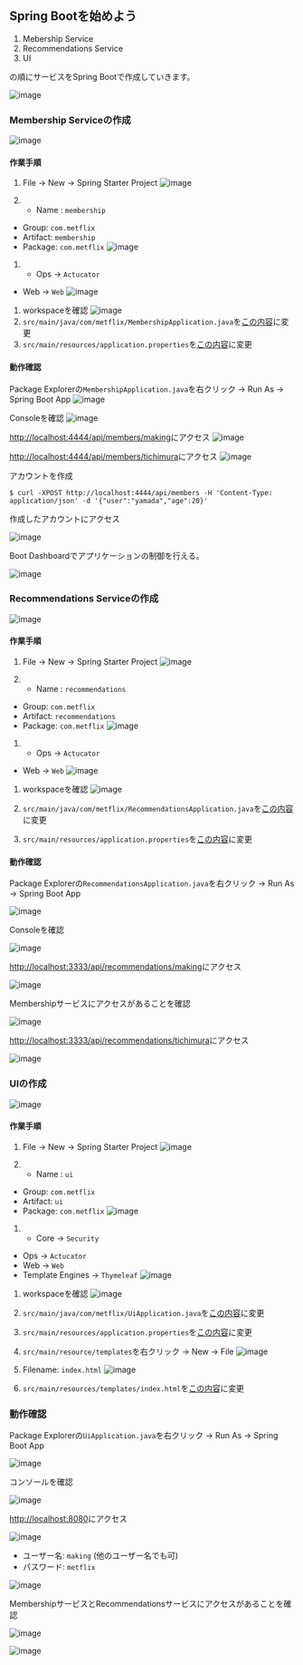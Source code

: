 ## Spring Bootを始めよう

1. Mebership Service
1. Recommendations Service
1. UI

の順にサービスをSpring Bootで作成していきます。

![image](https://qiita-image-store.s3.amazonaws.com/0/1852/c000d7ca-fc98-c0f5-c516-04c67861d419.png)

### Membership Serviceの作成

![image](https://qiita-image-store.s3.amazonaws.com/0/1852/1d6e62fb-06b4-a72e-d7f8-eddda08a9595.png)

#### 作業手順

1. File -> New -> Spring Starter Project
![image](https://qiita-image-store.s3.amazonaws.com/0/1852/642499a3-0f6f-8e3d-6f65-499808937abf.png)

1. * Name : `membership`
 * Group: `com.metflix`
 * Artifact: `membership`
 * Package: `com.metflix`
![image](https://qiita-image-store.s3.amazonaws.com/0/1852/e4f01929-5c76-f477-bb25-f0db2364193b.png)

1. * Ops -> `Actucator`
 * Web -> `Web`
![image](https://qiita-image-store.s3.amazonaws.com/0/1852/b56f00fd-3317-9fc8-5a03-d692b96be2e4.png)
1. workspaceを確認
![image](https://qiita-image-store.s3.amazonaws.com/0/1852/22412502-2a9e-9f39-fc73-e7354e0ca3b9.png)
1. `src/main/java/com/metflix/MembershipApplication.java`を[この内容](https://github.com/making/metflix/blob/master/membership/src/main/java/com/metflix/MembershipApplication.java)に変更
1. `src/main/resources/application.properties`を[この内容](https://github.com/making/metflix/blob/master/membership/src/main/resources/application.properties)に変更


#### 動作確認

Package Explorerの`MembershipApplication.java`を右クリック -> Run As -> Spring Boot App
![image](https://qiita-image-store.s3.amazonaws.com/0/1852/b0e427bf-c6cc-cdd6-b3ea-3b64fbbad960.png)

Consoleを確認
![image](https://qiita-image-store.s3.amazonaws.com/0/1852/2c5d4ab3-b3fd-d0ae-5ff4-7cdd645e35f6.png)

[http://localhost:4444/api/members/making](http://localhost:4444/api/members/making)にアクセス
![image](https://qiita-image-store.s3.amazonaws.com/0/1852/67e96d7c-1c5b-5ce7-7738-144d8f7681ea.png)

[http://localhost:4444/api/members/tichimura](http://localhost:4444/api/members/tichimura)にアクセス
![image](https://qiita-image-store.s3.amazonaws.com/0/1852/ffbddb30-e975-9c68-7cad-6aa6e6c9745f.png)

アカウントを作成

``` console
$ curl -XPOST http://localhost:4444/api/members -H 'Content-Type: application/json' -d '{"user":"yamada","age":20}'
```

作成したアカウントにアクセス

![image](https://qiita-image-store.s3.amazonaws.com/0/1852/63a0084b-bac0-18c4-d4fe-2e592338bb9b.png)

Boot Dashboardでアプリケーションの制御を行える。

![image](https://qiita-image-store.s3.amazonaws.com/0/1852/61186a8e-82f9-95f2-cba3-bb0ccaf429d6.png)



### Recommendations Serviceの作成


![image](https://qiita-image-store.s3.amazonaws.com/0/1852/46b64e20-b054-23a8-2ddf-565ce0bc731b.png)

#### 作業手順

1. File -> New -> Spring Starter Project
![image](https://qiita-image-store.s3.amazonaws.com/0/1852/642499a3-0f6f-8e3d-6f65-499808937abf.png)

1. * Name : `recommendations`
 * Group: `com.metflix`
 * Artifact: `recommendations`
 * Package: `com.metflix`
![image](https://qiita-image-store.s3.amazonaws.com/0/1852/20e595bd-1c6e-03d7-cfbf-ace23b30ca00.png)

1. * Ops -> `Actucator`
 * Web -> `Web`
![image](https://qiita-image-store.s3.amazonaws.com/0/1852/b56f00fd-3317-9fc8-5a03-d692b96be2e4.png)
1. workspaceを確認
![image](https://qiita-image-store.s3.amazonaws.com/0/1852/2e31cf1a-1475-a684-826d-fc113c49e002.png)

1. `src/main/java/com/metflix/RecommendationsApplication.java`を[この内容](https://github.com/making/metflix/blob/master/recommendations/src/main/java/com/metflix/RecommendationsApplication.java)に変更
1. `src/main/resources/application.properties`を[この内容](https://github.com/making/metflix/blob/master/recommendations/src/main/resources/application.properties)に変更

#### 動作確認

Package Explorerの`RecommendationsApplication.java`を右クリック -> Run As -> Spring Boot App

![image](https://qiita-image-store.s3.amazonaws.com/0/1852/1f4b9fc1-6e1f-b725-e373-c150a3cc7f49.png)

Consoleを確認

![image](https://qiita-image-store.s3.amazonaws.com/0/1852/ec81c23c-d7b9-0d9c-cf54-65c36ab421e6.png)

[http://localhost:3333/api/recommendations/making](http://localhost:3333/api/recommendations/making)にアクセス

![image](https://qiita-image-store.s3.amazonaws.com/0/1852/e5fc5994-9e9c-5f1f-5908-5d6313cae7a2.png)

Membershipサービスにアクセスがあることを確認

![image](https://qiita-image-store.s3.amazonaws.com/0/1852/b077db35-37cd-5ba5-12f9-40fe827018d0.png)


[http://localhost:3333/api/recommendations/tichimura](http://localhost:3333/api/recommendations/tichimura)にアクセス

![image](https://qiita-image-store.s3.amazonaws.com/0/1852/9daf2eeb-d6ba-aac8-f8bb-83a69b4a0658.png)

### UIの作成

![image](https://qiita-image-store.s3.amazonaws.com/0/1852/f8dce7cf-0e1d-2910-7f27-f92a128abb02.png)

#### 作業手順

1. File -> New -> Spring Starter Project
![image](https://qiita-image-store.s3.amazonaws.com/0/1852/642499a3-0f6f-8e3d-6f65-499808937abf.png)

1. * Name : `ui`
 * Group: `com.metflix`
 * Artifact: `ui`
 * Package: `com.metflix`
![image](https://qiita-image-store.s3.amazonaws.com/0/1852/5afbc202-33f6-077d-cc9b-2a879905514a.png)


1. * Core -> `Security`
 * Ops -> `Actucator`
 * Web -> `Web`
 * Template Engines -> `Thymeleaf`
![image](https://qiita-image-store.s3.amazonaws.com/0/1852/a6b922ac-5f30-897a-8312-263311084910.png)

1. workspaceを確認
![image](https://qiita-image-store.s3.amazonaws.com/0/1852/892c14ab-4ccc-a474-2136-f6ac9637442c.png)

1. `src/main/java/com/metflix/UiApplication.java`を[この内容](https://github.com/making/metflix/blob/master/ui/src/main/java/com/metflix/UiApplication.java)に変更
1. `src/main/resources/application.properties`を[この内容](https://github.com/making/metflix/blob/master/ui/src/main/resources/application.properties)に変更
1. `src/main/resource/templates`を右クリック -> New -> File
![image](https://qiita-image-store.s3.amazonaws.com/0/1852/610f6cd8-1828-98ee-13c0-436531ff3aa9.png)
1. Filename: `index.html`
![image](https://qiita-image-store.s3.amazonaws.com/0/1852/8e13987c-1c85-4c42-f674-c6144fc52f5b.png)
1. `src/main/resources/templates/index.html`を[この内容](https://github.com/making/metflix/blob/master/ui/src/main/resources/templates/index.html)に変更


### 動作確認

Package Explorerの`UiApplication.java`を右クリック -> Run As -> Spring Boot App

![image](https://qiita-image-store.s3.amazonaws.com/0/1852/a2dfaf28-0ced-eea1-335c-55df59cdddcf.png)

コンソールを確認

![image](https://qiita-image-store.s3.amazonaws.com/0/1852/bf43ccdd-fcc0-f44e-ba85-e5528a4f990f.png)

[http://localhost:8080](http://localhost:8080)にアクセス

![image](https://qiita-image-store.s3.amazonaws.com/0/1852/560242ca-3477-1f95-de59-e0ea83864ed3.png)


* ユーザー名: `making` (他のユーザー名でも可)
* パスワード: `metflix`

![image](https://qiita-image-store.s3.amazonaws.com/0/1852/a66d0daa-a731-343f-64df-2a544960cb50.png)

MembershipサービスとRecommendationsサービスにアクセスがあることを確認

![image](https://qiita-image-store.s3.amazonaws.com/0/1852/e022f986-0052-c5aa-8440-21e707c3fd03.png)

![image](https://qiita-image-store.s3.amazonaws.com/0/1852/c7f1868b-ad25-6d27-a0dd-f0351f65499b.png)
